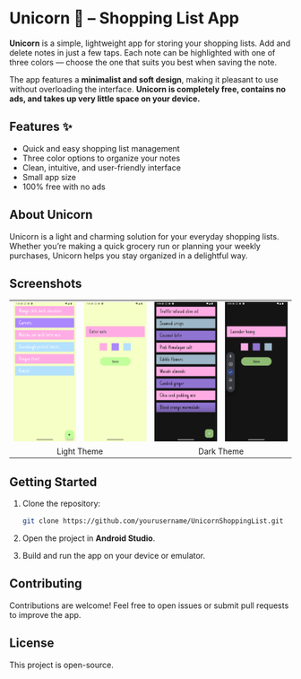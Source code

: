 # Unicorn 🦄 – Shopping List App

**Unicorn** is a simple, lightweight app for storing your shopping lists. Add and delete notes in just a few taps. Each note can be highlighted with one of three colors — choose the one that suits you best when saving the note.

The app features a **minimalist and soft design**, making it pleasant to use without overloading the interface. **Unicorn is completely free, contains no ads, and takes up very little space on your device.**


## Features ✨

* Quick and easy shopping list management
* Three color options to organize your notes
* Clean, intuitive, and user-friendly interface
* Small app size
* 100% free with no ads

## About Unicorn

Unicorn is a light and charming solution for your everyday shopping lists. Whether you’re making a quick grocery run or planning your weekly purchases, Unicorn helps you stay organized in a delightful way.

## Screenshots

<table>
  <tr>
    <td><img src="media/activity_main.png" alt="Main Screen (Light)" width="200"/></td>
    <td><img src="media/activity_add_note.png" alt="Add note (Light)" width="200"/></td>
    <td><img src="media/activity_main_night.png" alt="Main Screen (Dark)" width="200"/></td>
    <td><img src="media/activity_add_note_night.png" alt="Add note (Dark)" width="200"/></td>
  </tr>
  <tr>
    <td colspan="2" align="center">Light Theme</td>
    <td colspan="2" align="center">Dark Theme</td>
  </tr>
</table>

## Getting Started

1. Clone the repository:

   ```bash
   git clone https://github.com/yourusername/UnicornShoppingList.git
   ```

2. Open the project in **Android Studio**.

3. Build and run the app on your device or emulator.

## Contributing

Contributions are welcome! Feel free to open issues or submit pull requests to improve the app.

## License

This project is open-source.
